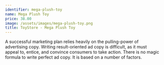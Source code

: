 ```yaml
---
identifier: mega-plush-toy
name: Mega Plush Toy
price: 38.00
image: /assets/images/mega-plush-toy.png
title: ToyStore - Mega Plush Toy
---
```

A successful marketing plan relies heavily on the pulling-power of advertising copy. Writing result-oriented ad copy is difficult, as it must appeal to, entice, and convince consumers to take action. There is no magic formula to write perfect ad copy. It is based on a number of factors.

